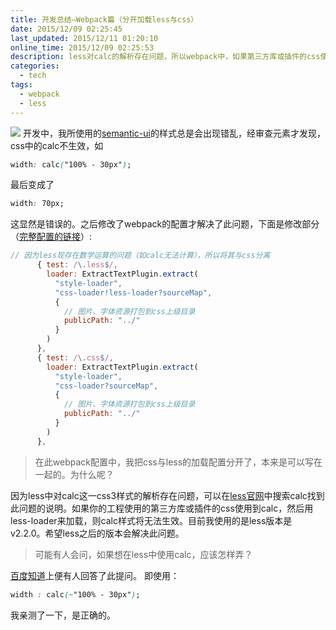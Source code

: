 ```yaml
---
title: 开发总结—Webpack篇（分开加载less与css）
date: 2015/12/09 02:25:45
last_updated: 2015/12/11 01:20:10
online_time: 2015/12/09 02:25:53
description: less对calc的解析存在问题，所以webpack中，如果第三方库或插件的css使用到calc，就不能将less与css一同打包。
categories:
  - tech
tags:
  - webpack
  - less
---
```


![](http://www.lesscss.net/public/img/logo.png)
开发中，我所使用的[semantic-ui](http://semantic-ui.com/)的样式总是会出现错乱，经审查元素才发现，css中的calc不生效，如
```css
width: calc("100% - 30px");
```
最后变成了
```css
width: 70px;
```
这显然是错误的。之后修改了webpack的配置才解决了此问题，下面是修改部分（[完整配置的链接](http://www.yangrunwei.com/a/1.html)）:
```javascript
// 因为less现存在数学运算的问题（如calc无法计算），所以将其与css分离
      { test: /\.less$/,
        loader: ExtractTextPlugin.extract(
          "style-loader",
          "css-loader!less-loader?sourceMap",
          {
            // 图片、字体资源打包到css上级目录
            publicPath: "../"
          }
        )
      },
      { test: /\.css$/,
        loader: ExtractTextPlugin.extract(
          "style-loader",
          "css-loader?sourceMap",
          {
            // 图片、字体资源打包到css上级目录
            publicPath: "../"
          }
        )
      },
```


>在此webpack配置中，我把css与less的加载配置分开了，本来是可以写在一起的。为什么呢？

因为less中对calc这一css3样式的解析存在问题，可以在[less官网](http://www.lesscss.net/)中搜索calc找到此问题的说明。如果你的工程使用的第三方库或插件的css使用到calc，然后用less-loader来加载，则calc样式将无法生效。目前我使用的是less版本是v2.2.0。希望less之后的版本会解决此问题。

> 可能有人会问，如果想在less中使用calc，应该怎样弄？

[百度知道](http://zhidao.baidu.com/link?url=0OEecazQ4KJYky2nyz5w7C6NQcmLkk4jMvA02GAIEYErXPWG6XT0GwFLsj_0HzWhUlfkLX0t9Kaw7AuJ-QlUU9aFZskROeRpKY2RA8lpjLu)上便有人回答了此提问。
即使用：
```css
width : calc(~"100% - 30px");
```

我亲测了一下，是正确的。



